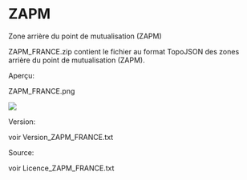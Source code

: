 # ZAPM

Zone arrière du point de mutualisation (ZAPM)

ZAPM\_FRANCE.zip contient le fichier au format TopoJSON des zones arrière du point de mutualisation (ZAPM).

Aperçu:

ZAPM\_FRANCE.png

![](https://user-images.githubusercontent.com/54479065/90330068-56af8800-dfaa-11ea-9db8-5363182dfc89.png)

Version:

voir Version\_ZAPM\_FRANCE.txt

Source:

voir Licence\_ZAPM\_FRANCE.txt
